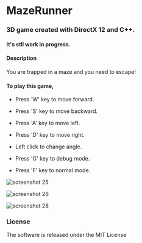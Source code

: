 # MazeRunner
### 3D game created with DirectX 12 and C++.
#### It's stll work in progress.

#### Description
You are trapped in a maze and you need to escape!


#### To play this game,
* Press 'W' key to move forward.
* Press 'S' key to move backward.
* Press 'A' key to move left.
* Press 'D' key to move right.
* Left click to change angle.

* Press 'G' key to debug mode.
* Press 'F' key to normal mode.

![screenshot 25](https://cloud.githubusercontent.com/assets/16845513/18718263/b3f2df30-7fd7-11e6-8e37-bcb9713b81c0.png)

![screenshot 26](https://cloud.githubusercontent.com/assets/16845513/18718300/c8a69b9c-7fd7-11e6-9831-c271d24ec0c6.png)

![screenshot 28](https://cloud.githubusercontent.com/assets/16845513/18718318/dd22a778-7fd7-11e6-934b-b8e2b2962593.png)

### License
The software is released under the MIT License
